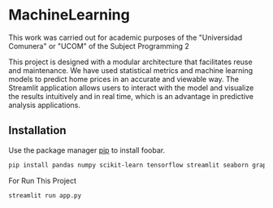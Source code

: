 # MachineLearning

This work was carried out for academic purposes of the "Universidad Comunera" or "UCOM" of the Subject Programming 2

This project is designed with a modular architecture that facilitates reuse and maintenance. We have used statistical metrics and machine learning models to predict home prices in an accurate and viewable way. The Streamlit application allows users to interact with the model and visualize the results intuitively and in real time, which is an advantage in predictive analysis applications.


 ## Installation

Use the package manager [pip](https://pip.pypa.io/en/stable/) to install foobar.


```bash
pip install pandas numpy scikit-learn tensorflow streamlit seaborn graphviz
```

For Run This Project 

```bash
streamlit run app.py

```

